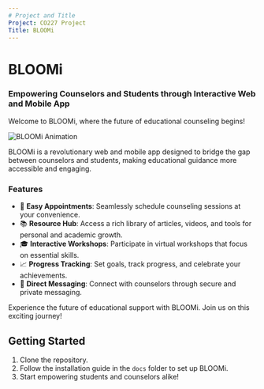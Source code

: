 ```yaml
---
# Project and Title
Project: CO227 Project
Title: BLOOMi
---
```


# BLOOMi

### Empowering Counselors and Students through Interactive Web and Mobile App

Welcome to BLOOMi, where the future of educational counseling begins!

![BLOOMi Animation](url_to_your_animated_gif.gif)

BLOOMi is a revolutionary web and mobile app designed to bridge the gap between counselors and students, making educational guidance more accessible and engaging.

### Features

- 📅 **Easy Appointments**: Seamlessly schedule counseling sessions at your convenience.
- 📚 **Resource Hub**: Access a rich library of articles, videos, and tools for personal and academic growth.
- 🎓 **Interactive Workshops**: Participate in virtual workshops that focus on essential skills.
- 📈 **Progress Tracking**: Set goals, track progress, and celebrate your achievements.
- 💌 **Direct Messaging**: Connect with counselors through secure and private messaging.

Experience the future of educational support with BLOOMi. Join us on this exciting journey!

## Getting Started

1. Clone the repository.
2. Follow the installation guide in the `docs` folder to set up BLOOMi.
3. Start empowering students and counselors alike!





